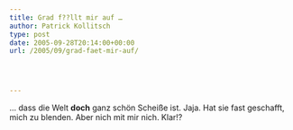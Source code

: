 ```yaml
---
title: Grad f??llt mir auf …
author: Patrick Kollitsch
type: post
date: 2005-09-28T20:14:00+00:00
url: /2005/09/grad-faet-mir-auf/




---
```

... dass die Welt **doch** ganz schön Scheiße ist. Jaja. Hat sie fast geschafft, mich zu blenden. Aber nich mit mir nich. Klar!?
